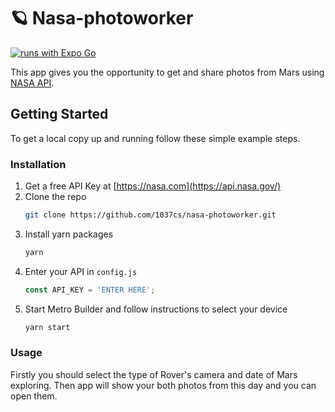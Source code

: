 # 🪐 Nasa-photoworker

[![runs with Expo Go](https://img.shields.io/badge/Runs%20with%20Expo%20Go-000.svg?style=flat-square&logo=EXPO&labelColor=f3f3f3&logoColor=000)](https://expo.dev/client)

This app gives you the opportunity to get and share photos from Mars using [NASA API](https://api.nasa.gov/).

## Getting Started

To get a local copy up and
running follow these simple example steps.

### Installation

1. Get a free API Key at [https://nasa.com](https://api.nasa.gov/)
2. Clone the repo
   ```sh
   git clone https://github.com/1037cs/nasa-photoworker.git
   ```
3. Install yarn packages
   ```sh
   yarn
   ```
4. Enter your API in `config.js`
   ```js
   const API_KEY = 'ENTER HERE';
   ```
5. Start Metro Builder and follow instructions to select your device
   ```sh
   yarn start
   ```

### Usage

Firstly you should select the type of Rover's camera and date of Mars exploring. Then app will show your both photos
from this day and you can open them.

